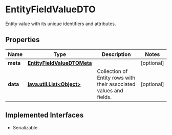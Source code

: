 

# EntityFieldValueDTO

Entity value with its unique identifiers and attributes.

## Properties

Name | Type | Description | Notes
------------ | ------------- | ------------- | -------------
**meta** | [**EntityFieldValueDTOMeta**](EntityFieldValueDTOMeta.md) |  |  [optional]
**data** | [**java.util.List&lt;Object&gt;**](Object.md) | Collection of Entity rows with their associated values and fields. |  [optional]


## Implemented Interfaces

* Serializable


